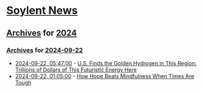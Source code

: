 # [Soylent News](../../../README.md)

## [Archives](../../index.md) for [2024](../index.md)

### [Archives](../../index.md) for [2024-09-22](index.md)

* [2024-09-22, 05:47:00](https://soylentnews.org/article.pl?sid=24/09/21/0811204&from=rss) - [U.S. Finds the Golden Hydrogen in This Region: Trillions of Dollars of This Futuristic Energy Here](https://soylentnews.org/article.pl?sid=24/09/21/0811204&from=rss)
* [2024-09-22, 01:05:00](https://soylentnews.org/article.pl?sid=24/09/21/0756207&from=rss) - [How Hope Beats Mindfulness When Times Are Tough](https://soylentnews.org/article.pl?sid=24/09/21/0756207&from=rss)
